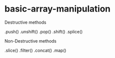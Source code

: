 # basic-array-manipulation



Destructive methods

.push()
.unshift()
.pop()
.shift()
.splice()

Non-Destructive methods

.slice()
.filter()
.concat()
.map()
